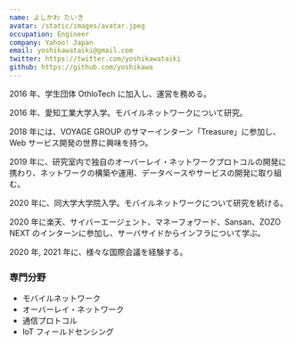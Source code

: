 ```yaml
---
name: よしかわ たいき
avatar: /static/images/avatar.jpeg
occupation: Engineer
company: Yahoo! Japan
email: yoshikawataiki@gmail.com
twitter: https://twitter.com/yoshikawataiki
github: https://github.com/yoshikawa
---
```


2016 年、学生団体 OthloTech に加入し、運営を務める。

2016 年、愛知工業大学入学。モバイルネットワークについて研究。

2018 年には、VOYAGE GROUP のサマーインターン「Treasure」に参加し、Web サービス開発の世界に興味を持つ。

2019 年に、研究室内で独自のオーバーレイ・ネットワークプロトコルの開発に携わり、ネットワークの構築や運用、データベースやサービスの開発に取り組む。

2020 年に、同大学大学院入学。モバイルネットワークについて研究を続ける。

2020 年に楽天、サイバーエージェント、マネーフォワード、Sansan、ZOZO NEXT のインターンに参加し、サーバサイドからインフラについて学ぶ。

2020 年, 2021 年に、様々な国際会議を経験する。

### 専門分野

- モバイルネットワーク
- オーバーレイ・ネットワーク
- 通信プロトコル
- IoT フィールドセンシング
